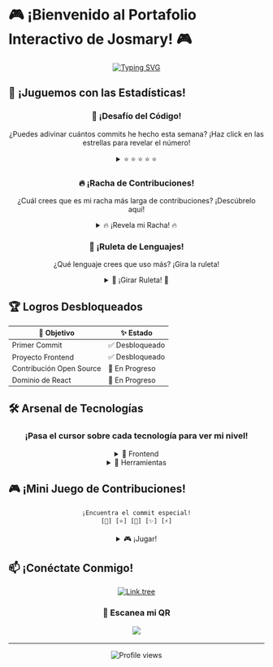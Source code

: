 # 🎮 ¡Bienvenido al Portafolio Interactivo de Josmary! 🎮

<div align="center">

[![Typing SVG](https://readme-typing-svg.herokuapp.com?font=Fira+Code&weight=600&size=30&pause=1000&color=7A7ADB&center=true&vCenter=true&random=false&width=435&lines=%C2%A1Hola%2C+Soy+Josmary!;Frontend+Developer;Ing.+en+Sistemas)](https://git.io/typing-svg)

</div>

## 🎯 ¡Juguemos con las Estadísticas!

<div align="center">

### 🌟 ¡Desafío del Código!

¿Puedes adivinar cuántos commits he hecho esta semana?
¡Haz click en las estrellas para revelar el número!

<details>
<summary>⭐ ⭐ ⭐ ⭐ ⭐</summary>
<img src="https://github-readme-stats.vercel.app/api?username=Josmaryppirelag17&show_icons=true&theme=tokyonight" />
</details>

### 🔥 ¡Racha de Contribuciones!

¿Cuál crees que es mi racha más larga de contribuciones?
¡Descúbrelo aquí!

<details>
<summary>🔥 ¡Revela mi Racha! 🔥</summary>
<img src="https://github-readme-streak-stats.herokuapp.com/?user=Josmaryppirelag17&theme=tokyonight" />
</details>

### 🎲 ¡Ruleta de Lenguajes!

¿Qué lenguaje crees que uso más? ¡Gira la ruleta!

<details>
<summary>🎲 ¡Girar Ruleta! 🎲</summary>
<img src="https://github-readme-stats.vercel.app/api/top-langs/?username=Josmaryppirelag17&layout=compact&theme=tokyonight" />
</details>

</div>

## 🏆 Logros Desbloqueados

<div align="center">

| 🎯 Objetivo | ✨ Estado |
|------------|-----------|
| Primer Commit | ✅ Desbloqueado |
| Proyecto Frontend | ✅ Desbloqueado |
| Contribución Open Source | 🔄 En Progreso |
| Dominio de React | 🔄 En Progreso |

</div>

## 🛠️ Arsenal de Tecnologías

<div align="center">

### ¡Pasa el cursor sobre cada tecnología para ver mi nivel!

<details>
<summary>🎨 Frontend</summary>
<br>
<img src="https://img.shields.io/badge/HTML5-E34F26?style=for-the-badge&logo=html5&logoColor=white" />
<img src="https://img.shields.io/badge/CSS3-1572B6?style=for-the-badge&logo=css3&logoColor=white" />
<img src="https://img.shields.io/badge/JavaScript-F7DF1E?style=for-the-badge&logo=javascript&logoColor=black" />
</details>

<details>
<summary>🔧 Herramientas</summary>
<br>
<img src="https://img.shields.io/badge/Git-F05032?style=for-the-badge&logo=git&logoColor=white" />
<img src="https://img.shields.io/badge/VS_Code-0078D4?style=for-the-badge&logo=visual%20studio%20code&logoColor=white" />
<img src="https://img.shields.io/badge/Figma-F24E1E?style=for-the-badge&logo=figma&logoColor=white" />
</details>

</div>

## 🎮 ¡Mini Juego de Contribuciones!

<div align="center">

```
¡Encuentra el commit especial!
[🌟] [⭐] [💫] [✨] [⚡]
```

<details>
<summary>🎮 ¡Jugar!</summary>
<br>
¡Felicitaciones! 🎉
Has encontrado mi commit número 100
<img src="https://github.com/Josmaryppirelag17/Josmaryppirelag17/blob/output/github-contribution-grid-snake.svg" />
</details>

</div>

## 📫 ¡Conéctate Conmigo!

<div align="center">

[![Link.tree](https://img.shields.io/badge/linktree-39E09B?style=for-the-badge&logo=linktree&logoColor=white)](https://linktr.ee/josmarypg)

### 📱 Escanea mi QR
<img width="200px" src="https://github.com/Josmaryppirelag17/Josmaryppirelag17/blob/main/qrcode_185110085_00661ec52b218efeefc9e5a55b57f3b5.png" />

</div>

---
<div align="center">
  <img src="https://komarev.com/ghpvc/?username=Josmaryppirelag17&color=blueviolet" alt="Profile views" />
</div>